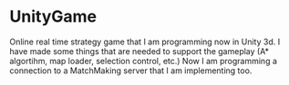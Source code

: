 UnityGame
=========

Online real time strategy game that I am programming now in Unity 3d.
I have made some things that are needed to support the gameplay (A* algortihm, map loader, selection control, etc.)
Now I am programming a connection to a MatchMaking server that I am implementing too.
